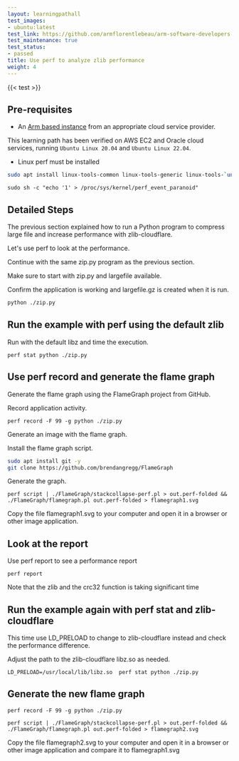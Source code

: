 ```yaml
---
layout: learningpathall
test_images:
- ubuntu:latest
test_link: https://github.com/armflorentlebeau/arm-software-developers-ads/actions/runs/3540052189
test_maintenance: true
test_status:
- passed
title: Use perf to analyze zlib performance
weight: 4
---
```


{{< test >}}

## Pre-requisites

* An [Arm based instance](/learning-paths/server-and-cloud/providers) from an appropriate cloud service provider.

This learning path has been verified on AWS EC2 and Oracle cloud services, running `Ubuntu Linux 20.04` and `Ubuntu Linux 22.04`.

* Linux perf must be installed

```bash
sudo apt install linux-tools-common linux-tools-generic linux-tools-`uname -r` -y
```

```console
sudo sh -c "echo '1' > /proc/sys/kernel/perf_event_paranoid"
```

## Detailed Steps

The previous section explained how to run a Python program to compress large file and increase performance with zlib-cloudflare. 

Let's use perf to look at the performance.

Continue with the same zip.py program as the previous section.

Make sure to start with zip.py and largefile available. 

Confirm the application is working and largefile.gz is created when it is run.

```bash
python ./zip.py
```

## Run the example with perf using the default zlib

Run with the default libz and time the execution.

```console
perf stat python ./zip.py
```

## Use perf record and generate the flame graph

Generate the flame graph using the FlameGraph project from GitHub. 

Record application activity.

```console
perf record -F 99 -g python ./zip.py
```

Generate an image with the flame graph. 

Install the flame graph script. 

```bash
sudo apt install git -y
git clone https://github.com/brendangregg/FlameGraph
```

Generate the graph.

```console
perf script | ./FlameGraph/stackcollapse-perf.pl > out.perf-folded && ./FlameGraph/flamegraph.pl out.perf-folded > flamegraph1.svg
```

Copy the file flamegraph1.svg to your computer and open it in a browser or other image application.

## Look at the report

Use perf report to see a performance report

```console
perf report
```

Note that the zlib and the crc32 function is taking significant time

## Run the example again with perf stat and zlib-cloudflare

This time use LD_PRELOAD to change to zlib-cloudflare instead and check the performance difference. 

Adjust the path to the zlib-cloudflare libz.so as needed. 

```console
LD_PRELOAD=/usr/local/lib/libz.so  perf stat python ./zip.py
```

## Generate the new flame graph

```console
perf record -F 99 -g python ./zip.py
```

```console
perf script | ./FlameGraph/stackcollapse-perf.pl > out.perf-folded && ./FlameGraph/flamegraph.pl out.perf-folded > flamegraph2.svg
```

Copy the file flamegraph2.svg to your computer and open it in a browser or other image application and compare it to flamegraph1.svg